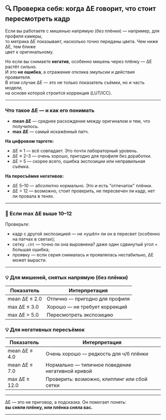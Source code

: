 ## 🔍 Проверка себя: когда ∆E говорит, что стоит пересмотреть кадр

Если вы работаете с мишенью напрямую (без плёнки) — например, для профиля камеры,  
то метрика ∆E показывает, насколько точно переданы цвета. Чем ниже ∆E, тем ближе  
цвет к оригинальному.

Но если вы снимаете **негатив**, особенно мишень через плёнку — ∆E растёт сильно.  
И это **не ошибка**, а отражение отклика эмульсии и действия проявителя.  
В этом случае ∆E — это не только показатель съёмки, но и часть модели,  
на основе которой строится коррекция (LUT/ICC).

---

### Что такое ∆E — и как его понимать

- **mean ∆E** — среднее расхождение между оригиналом и тем, что получилось.
- **max ∆E** — самый искажённый патч.

**На цифровом таргете:**
- ∆E ≈ 1 — всё совпадает. Это почти лабораторный уровень.
- ∆E ≈ 2–3 — очень хорошо, пригодно для профиля без доработки.
- ∆E > 5 — скорее всего, ошибка экспозиции или неправильная съёмка.

**На пересъёмке негативов:**
- ∆E 5–10 — абсолютно нормально. Это и есть "отпечаток" плёнки.
- ∆E > 12 — возможно, стоит проверить, не пересвечен ли кадр, нет ли провала в тенях.

---

### 📌 Если max ∆E выше 10–12

Проверьте:

- кадр с другой экспозицией — не «ушёл» ли он в пересвет (особенно на патчах в светах);
- сетку `.cht` — точно ли она выровнена? даже один сдвинутый угол = большая ошибка;
- проявку — если серия снималась и проявлялась нестабильно, ∆E может вырасти.

---

### 💡 Для мишеней, снятых напрямую (без плёнки)

| Показатель     | Интерпретация                      |
|----------------|------------------------------------|
| mean ∆E ≤ 2.0  | Отлично — пригодно для профиля     |
| max ∆E ≤ 3.0   | Хорошо — не требует коррекций      |
| max ∆E > 5.0   | Пересмотреть экспозицию            |

### 💡 Для негативных пересъёмок

| Показатель     | Интерпретация                                    |
|----------------|--------------------------------------------------|
| mean ∆E ≤ 4.0  | Очень хорошо — редкость для ч/б плёнки           |
| mean ∆E ≤ 7.0  | Нормально — типичное поведение негативной кривой |
| max ∆E ≥ 12.0  | Проверить: возможно, клиппинг или сбой сетки     |

---

∆E — это не приговор, а подсказка. Он помогает понять:  
**вы сняли плёнку, или плёнка сняла вас.**

---
